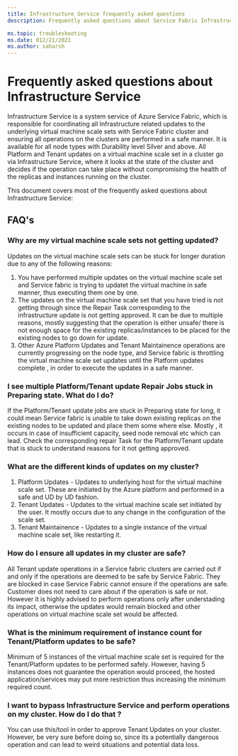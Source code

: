 ```yaml
---
title: Infrastructure Service frequently asked questions 
description: Frequently asked questions about Service Fabric Infrastructure Service

ms.topic: troubleshooting
ms.date: 012/21/2021
ms.author: saharsh
---
```


# Frequently asked questions about Infrastructure Service 

Infrastructure Service is a system service of Azure Service Fabric, which is responsible for coordinating all Infrastructure related updates to the underlying virtual machine scale sets with Service Fabric cluster and ensuring all operations on the clusters are performed in a safe manner. It is available for all node types with Durability level Silver and above. All Platform and Tenant updates on a virtual machine scale set in a cluster go via Infrastructure Service, where it looks at the state of the cluster and decides if the operation can take place without compromising the health of the replicas and instances running on the cluster. 

This document covers most of the frequently asked questions about Infrastructure Service: 

## FAQ's 

### Why are my virtual machine scale sets not getting updated? 
Updates on the virtual machine scale sets can be stuck for longer duration due to any of the following reasons:
  1. You have performed multiple updates on the virtual machine scale set and Service fabric is trying to updatet the virtual machine in safe manner, thus executing them one by one. 
  2. The updates on the virtual machine scale set that you have tried is not getting through since the Repair Task corresponding to the infrastructure update is not getting approved. It can be due to multiple reasons, mostly suggesting that the operation is either unsafe/ there is not enough space for the existing replicas/instances to be placed for the existing nodes to go down for update. 
  3. Other Azure Platform Updates and Tenant Maintainence operations are currently progressing on the node type, and Service fabric is throttling the virtual machine scale set updates until the Platform updates complete , in order to execute the updates in a safe manner.

### I see multiple Platform/Tenant update Repair Jobs stuck in Preparing state. What do I do? 

If the Platform/Tenant update jobs are stuck in Preparing state for long, it could mean Service fabric is unable to take down existing replicas on the existing nodes to be updated and place them some where else.  Mostly , it occurs in case of insufficient capacity, seed node removal etc which can lead. Check the corresponding repair Task for the Platform/Tenant update that is stuck to understand reasons for it not getting approved. 

### What are the different kinds of updates on my cluster? 
  1. Platform Updates - Updates to underlying host for the virtual machine scale set. These are initiated by the Azure platform and performed in a safe and UD by UD fashion. 
  2. Tenant Updates - Updates to the virtual machine scale set initiated by the user. It mostly occurs due to any change in the configuration of the scale set. 
  3. Tenant Maintainence - Updates to a single instance of the virtual machine scale set, like restarting it. 
### How do I ensure all updates in my cluster are safe? 
All Tenant update operations in a Service fabric clusters are carried out if and only if the operations are deemed to be safe by Service Fabric. They are blocked in case Service Fabric cannot ensure if the operations are safe. Customer does not need to care about if the operation is safe or not. However it is highly advised to perform operations only after understading its impact, otherwise the updates would remain blocked and other operations on virtual machine scale set would be affected.

### What is the minimum requirement of instance count for Tenant/Platform updates to be safe? 
Minimum of 5 instances of the virtual machine scale set is required for the Tenant/Platform updates to be performed safely. However, having 5 instances does not guarantee the operation would proceed, the hosted application/services may put more restriction thus increasing the minimum required count. 

### I want to bypass Infrastructure Service and perform operations on my cluster. How do I do that ?
You can use this/tool in order to approve Tenant Updates on your cluster. However, be very sure before doing so, since its a potentially dangerous operation and can lead to weird situations and potential data loss. 


